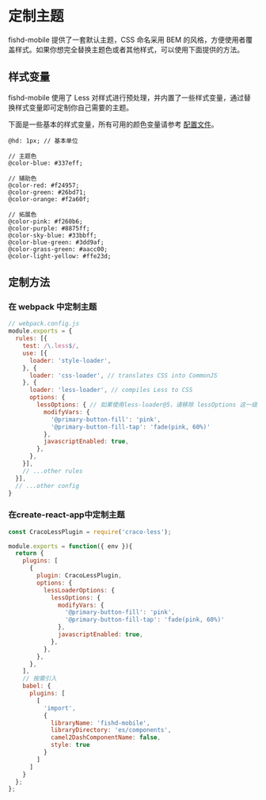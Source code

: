 # 定制主题
fishd-mobile 提供了一套默认主题，CSS 命名采用 BEM 的风格，方便使用者覆盖样式。如果你想完全替换主题色或者其他样式，可以使用下面提供的方法。

## 样式变量
fishd-mobile 使用了 Less 对样式进行预处理，并内置了一些样式变量，通过替换样式变量即可定制你自己需要的主题。

下面是一些基本的样式变量，所有可用的颜色变量请参考 [配置文件](https://github.com/NSFI/fishd-mobile/blob/master/source/assets/css/themes/default.less)。
```less
@hd: 1px; // 基本单位

// 主题色
@color-blue: #337eff;

// 辅助色
@color-red: #f24957;
@color-green: #26bd71;
@color-orange: #f2a60f;

// 拓展色
@color-pink: #f260b6;
@color-purple: #8875ff;
@color-sky-blue: #33bbff;
@color-blue-green: #3dd9af;
@color-grass-green: #aacc00;
@color-light-yellow: #ffe23d;

```

## 定制方法

### 在 webpack 中定制主题
```js
// webpack.config.js
module.exports = {
  rules: [{
    test: /\.less$/,
    use: [{
      loader: 'style-loader',
    }, {
      loader: 'css-loader', // translates CSS into CommonJS
    }, {
      loader: 'less-loader', // compiles Less to CSS
      options: {
        lessOptions: { // 如果使用less-loader@5，请移除 lessOptions 这一级直接配置选项。
          modifyVars: {
            '@primary-button-fill': 'pink',
            '@primary-button-fill-tap': 'fade(pink, 60%)'
          },
          javascriptEnabled: true,
        },
      },
    }],
    // ...other rules
  }],
  // ...other config
}
```

### 在create-react-app中定制主题

```js
const CracoLessPlugin = require('craco-less');

module.exports = function({ env }){
  return {
    plugins: [
      {
        plugin: CracoLessPlugin,
        options: {
          lessLoaderOptions: {
            lessOptions: {
              modifyVars: {
                '@primary-button-fill': 'pink',
                '@primary-button-fill-tap': 'fade(pink, 60%)'
              },
              javascriptEnabled: true,
            },
          },
        },
      },
    ],
    // 按需引入
    babel: {
      plugins: [
        [
          'import',
          {
            libraryName: 'fishd-mobile',
            libraryDirectory: 'es/components',
            camel2DashComponentName: false,
            style: true
          }
        ]
      ]
    }
  };
};
```
